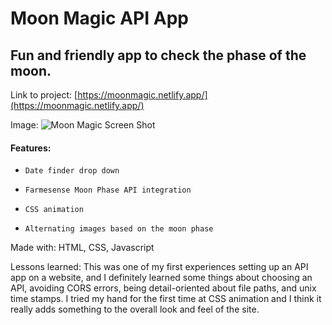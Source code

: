 # Moon Magic API App

## Fun and friendly app to check the phase of the moon.

Link to project: [https://moonmagic.netlify.app/](https://moonmagic.netlify.app/)

Image: 
![Moon Magic Screen Shot](https://user-images.githubusercontent.com/102389779/164945246-d3792926-ab7b-4d13-89f6-d8629418ed23.png)

#### Features:

-     Date finder drop down
-     Farmesense Moon Phase API integration
-     CSS animation
-     Alternating images based on the moon phase

Made with: HTML, CSS, Javascript

Lessons learned:
This was one of my first experiences setting up an API app on a website, and I definitely learned some things about choosing an API, 
avoiding CORS errors, being detail-oriented about file paths, and unix time stamps. I tried my hand for the first time at CSS animation and 
I think it really adds something to the overall look and feel of the site.
